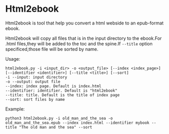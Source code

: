 # Html2ebook

Html2ebook is tool that help you convert a html webside to an epub-format ebook.

Html2ebook will copy all files that is in the input directory to the ebook.For .html files,they will be added to the toc and the spine.If `--title` option specificed,those file will be sorted by name.

Usage:

```
html2ebook.py -i <input_dir> -o <output_file> [--index <index_page>] [--identifier <identifier>] [--title <title>] [--sort]
-i --input: input directory
-o --output: output file
--index: index page. Default is index.html
--identifier: identifier. Default is "html2ebook"
--title: title. Default is the title of index page
--sort: sort files by name
```

Example:

```
python3 html2ebook.py -i old_man_and_the_sea -o old_man_and_the_sea.epub --index index.html --identifier mybook --title "The old man and the sea" --sort
```
